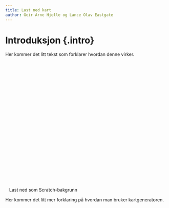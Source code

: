 ```yaml
---
title: Last ned kart
author: Geir Arne Hjelle og Lance Olav Eastgate
---
```


<link rel="stylesheet" href="http://cdn.leafletjs.com/leaflet/v0.7.7/leaflet.css" />
<script src="http://cdn.leafletjs.com/leaflet/v0.7.7/leaflet.js"></script>
<script src="leaflet-image.js"></script>

# Introduksjon {.intro}

Her kommer det litt tekst som forklarer hvordan denne virker.

<div style="margin: auto; width: 480px">
  <div id="kart" style="width: 480px; height: 360px"></div>

  <p>
    <br />
    <a id="last_ned_som_bilde" class="btn btn-success btn-lg btn-block">Last ned som Scratch-bakgrunn</a>
  </p>
</div>

<script>
  var scratch_map = L.map('kart').setView([65, 14], 4);
  L.tileLayer('http://opencache.statkart.no/gatekeeper/gk/gk.open_gmaps?layers=norges_grunnkart&zoom={z}&x={x}&y={y}', {attribution: '<a href="http://www.kartverket.no/">Kartverket</a>'}).addTo(scratch_map);

  document.getElementById("last_ned_som_bilde").addEventListener("click", function() {
    leafletImage(scratch_map, downloadMapAsImage);});

  function downloadMapAsImage(err, canvas) {
    var a = document.createElement("a");
    var img = document.createElement('img');
    var dimensions = scratch_map.getSize();
    img.width = dimensions.x;
    img.height = dimensions.y;
    img.src = canvas.toDataURL();

    url = img.src.replace('image/png', 'image/octet-stream');
    a.download = 'kart.png';
    a.href = url;
    a.click();
  }
</script>

Her kommer det litt mer forklaring på hvordan man bruker kartgeneratoren.


